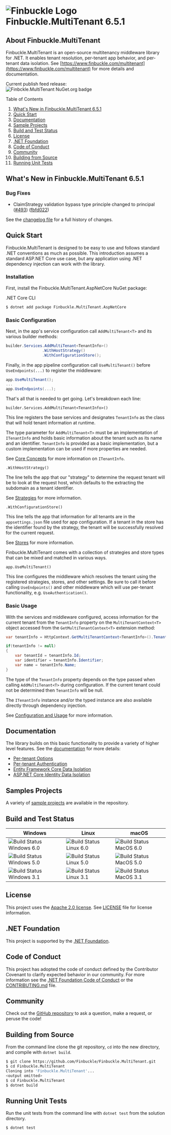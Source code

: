 # ![Finbuckle Logo](https://www.finbuckle.com/images/finbuckle-32x32-gh.png) Finbuckle.MultiTenant <span class="_version">6.5.1</span>

## About Finbuckle.MultiTenant

Finbuckle.MultiTenant is an open-source multitenancy middleware library for .NET. It enables tenant resolution,
per-tenant app behavior, and per-tenant data isolation.
See [https://www.finbuckle.com/multitenant](https://www.finbuckle.com/multitenant) for more details and documentation.

Current publish feed release:  
![Finbckle.MultiTenant NuGet.org badge](https://buildstats.info/nuget/finbuckle.multitenant)

Table of Contents

1. [What's New in Finbuckle.MultiTenant <span class="_version">6.5.1</span>](#whats-new)
2. [Quick Start](#quick-start)
3. [Documentation](#documentation)
4. [Sample Projects](#samples)
5. [Build and Test Status](#build-and-test-status)
6. [License](#license)
7. [.NET Foundation](#net-foundation)
8. [Code of Conduct](#code-of-conduct)
9. [Community](#community)
10. [Building from Source](#building-from-source)
11. [Running Unit Tests](#running-unit-tests)

## <a name="whats-new"></a> What's New in Finbuckle.MultiTenant <span class="_version">6.5.1</span>

<!--_release-notes-->
### Bug Fixes

* ClaimStrategy validation bypass type principle changed to principal ([#493](https://github.com/Finbuckle/Finbuckle.MultiTenant/issues/493)) ([fbfd022](https://github.com/Finbuckle/Finbuckle.MultiTenant/commit/fbfd0228c8b30a5f663fd2dfade0ae1b5bda09da))
<!--_release-notes-->

See the [changelog file](CHANGELOG.md) for a full history of changes.

## Quick Start

Finbuckle.MultiTenant is designed to be easy to use and follows standard .NET conventions as much as possible. This
introduction assumes a standard ASP.NET Core use case, but any application using .NET dependency injection can work with
the library.

### Installation

First, install the Finbuckle.MultiTenant.AspNetCore NuGet package:

.NET Core CLI

```bash
$ dotnet add package Finbuckle.MultiTenant.AspNetCore
```

### Basic Configuration

Next, in the app's service configuration call `AddMultiTenant<T>` and its various builder methods:

```cs
builder.Services.AddMultiTenant<TenantInfo>()
                .WithHostStrategy()
                .WithConfigurationStore();
```

Finally, in the app pipeline configuration call `UseMultiTenant()` before `UseEndpoints(...)` to register the
middleware:

```cs
app.UseMultiTenant();
...
app.UseEndpoints(...);
```

That's all that is needed to get going. Let's breakdown each line:

`builder.Services.AddMultiTenant<TenantInfo>()`

This line registers the base services and designates `TenantInfo` as the class that will hold tenant information at
runtime.

The type parameter for `AddMultiTenant<T>` must be an implementation of `ITenantInfo` and holds basic information about
the tenant such as its name and an identifier. `TenantInfo` is provided as a basic implementation, but a custom
implementation can be used if more properties are needed.

See [Core Concepts](https://www.finbuckle.com/MultiTenant/Docs/CoreConcepts) for more information on `ITenantInfo`.

`.WithHostStrategy()`

The line tells the app that our "strategy" to determine the request tenant will be to look at the request host, which
defaults to the extracting the subdomain as a tenant identifier.

See [Strategies](https://www.finbuckle.com/MultiTenant/Docs/Strategies) for more information.

`.WithConfigurationStore()`

This line tells the app that information for all tenants are in the `appsettings.json` file used for app configuration.
If a tenant in the store has the identifier found by the strategy, the tenant will be successfully resolved for the
current request.

See [Stores](https://www.finbuckle.com/MultiTenant/Docs/Stores) for more information.

Finbuckle.MultiTenant comes with a collection of strategies and store types that can be mixed and matched in various
ways.

`app.UseMultiTenant()`

This line configures the middleware which resolves the tenant using the registered strategies, stores, and other
settings. Be sure to call it before calling `UseEndpoints()` and other middleware which will use per-tenant
functionality, e.g. `UseAuthentication()`.

### Basic Usage

With the services and middleware configured, access information for the current tenant from the `TenantInfo` property on
the `MultiTenantContext<T>` object accessed from the `GetMultiTenantContext<T>` extension method:

```cs
var tenantInfo = HttpContext.GetMultiTenantContext<TenantInfo>().TenantInfo;

if(tenantInfo != null)
{
    var tenantId = tenantInfo.Id;
    var identifier = tenantInfo.Identifier;
    var name = tenantInfo.Name;
}
```

The type of the `TenantInfo` property depends on the type passed when calling `AddMultiTenant<T>` during configuration.
If the current tenant could not be determined then `TenantInfo` will be null.

The `ITenantInfo` instance and/or the typed instance are also available directly through dependency injection.

See [Configuration and Usage](https://www.finbuckle.com/MultiTenant/Docs/ConfigurationAndUsage) for more information.

## Documentation

The library builds on this basic functionality to provide a variety of higher level features. See the [documentation](https://www.finbuckle.com/multitenant/docs) for
more details:

* [Per-tenant Options](https://www.finbuckle.com/MultiTenant/Docs/Options)
* [Per-tenant Authentication](https://www.finbuckle.com/MultiTenant/Docs/Authentication)
* [Entity Framework Core Data Isolation](https://www.finbuckle.com/MultiTenant/Docs/EFCore)
* [ASP.NET Core Identity Data Isolation](https://www.finbuckle.com/MultiTenant/Docs/Identity)

## Samples Projects

A variety of [sample projects](https://github.com/Finbuckle/Finbuckle.MultiTenant/tree/main/samples) are available in the repository.

## Build and Test Status

| Windows                                                                                                                     | Linux                                                                                                                   | macOS                                                                                                                     |
|-----------------------------------------------------------------------------------------------------------------------------|-------------------------------------------------------------------------------------------------------------------------|---------------------------------------------------------------------------------------------------------------------------|
| ![Build Status Windows 6.0](https://github.com/Finbuckle/Finbuckle.MultiTenant/actions/workflows/windows-6.0.yml/badge.svg) | ![Build Status Linux 6.0](https://github.com/Finbuckle/Finbuckle.MultiTenant/actions/workflows/linux-6.0.yml/badge.svg) | ![Build Status MacOS 6.0](https://github.com/Finbuckle/Finbuckle.MultiTenant/actions/workflows/macos-6.0.yml/badge.svg)   |
| ![Build Status Windows 5.0](https://github.com/Finbuckle/Finbuckle.MultiTenant/actions/workflows/windows-5.0.yml/badge.svg) | ![Build Status Linux 5.0](https://github.com/Finbuckle/Finbuckle.MultiTenant/actions/workflows/linux-5.0.yml/badge.svg) | ![Build Status MacOS 5.0](https://github.com/Finbuckle/Finbuckle.MultiTenant/actions/workflows/macos-5.0.yml/badge.svg)   |
| ![Build Status Windows 3.1](https://github.com/Finbuckle/Finbuckle.MultiTenant/actions/workflows/windows-3.1.yml/badge.svg) | ![Build Status Linux 3.1](https://github.com/Finbuckle/Finbuckle.MultiTenant/actions/workflows/linux-3.1.yml/badge.svg) | ![Build Status MacOS 3.1](https://github.com/Finbuckle/Finbuckle.MultiTenant/actions/workflows/macos-3.1.yml/badge.svg?)  |

## License

This project uses the [Apache 2.0 license](https://www.apache.org/licenses/LICENSE-2.0). See [LICENSE](LICENSE) file for
license information.

## .NET Foundation

This project is supported by the [.NET Foundation](https://dotnetfoundation.org).

## Code of Conduct

This project has adopted the code of conduct defined by the Contributor Covenant to clarify expected behavior in our
community. For more information see the [.NET Foundation Code of Conduct](https://dotnetfoundation.org/code-of-conduct)
or the [CONTRIBUTING.md](CONTRIBUTING.md) file.

## Community

Check out the [GitHub repository](https://github.com/Finbuckle/Finbuckle.MultiTenant) to ask a question, make a request,
or peruse the code!

## Building from Source

From the command line clone the git repository, `cd` into the new directory, and compile with `dotnet build`.

```bash
$ git clone https://github.com/Finbuckle/Finbuckle.MultiTenant.git
$ cd Finbuckle.MultiTenant
Cloning into 'Finbuckle.MultiTenant'...
<output omitted>
$ cd Finbuckle.MultiTenant
$ dotnet build
```

## Running Unit Tests

Run the unit tests from the command line with `dotnet test` from the solution directory.

```bash
$ dotnet test
```
